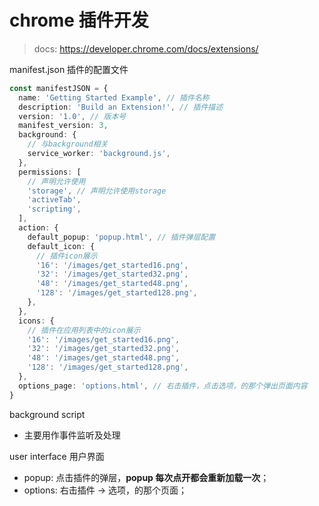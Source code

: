 # chrome 插件开发

> docs: https://developer.chrome.com/docs/extensions/

manifest.json 插件的配置文件

```ts
const manifestJSON = {
  name: 'Getting Started Example', // 插件名称
  description: 'Build an Extension!', // 插件描述
  version: '1.0', // 版本号
  manifest_version: 3,
  background: {
    // 与background相关
    service_worker: 'background.js',
  },
  permissions: [
    // 声明允许使用
    'storage', // 声明允许使用storage
    'activeTab',
    'scripting',
  ],
  action: {
    default_popup: 'popup.html', // 插件弹层配置
    default_icon: {
      // 插件icon展示
      '16': '/images/get_started16.png',
      '32': '/images/get_started32.png',
      '48': '/images/get_started48.png',
      '128': '/images/get_started128.png',
    },
  },
  icons: {
    // 插件在应用列表中的icon展示
    '16': '/images/get_started16.png',
    '32': '/images/get_started32.png',
    '48': '/images/get_started48.png',
    '128': '/images/get_started128.png',
  },
  options_page: 'options.html', // 右击插件，点击选项，的那个弹出页面内容
}
```

background script
  - 主要用作事件监听及处理

user interface 用户界面

- popup: 点击插件的弹层，**popup 每次点开都会重新加载一次**；
- options: 右击插件 -> 选项，的那个页面；
